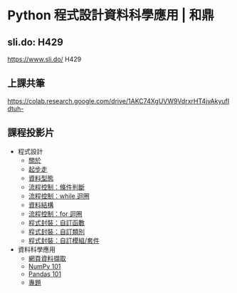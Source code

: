 # Python 程式設計資料科學應用 | 和鼎

## sli.do: H429

https://www.sli.do/ H429

## 上課共筆

<https://colab.research.google.com/drive/1AKC74XgUVW9VdrxrHT4jvAkyufIdtuh->

## 課程投影片

- 程式設計
    - [關於](https://yaojenkuo.io/00-about.slides.html)
    - [起步走](https://yaojenkuo.io/py_prg/01-getting-started.slides.html)
    - [資料型態](https://yaojenkuo.io/py_prg/02-data-types.slides.html)
    - [流程控制：條件判斷](https://yaojenkuo.io/py_prg/03-control-flow-conditionals.slides.html)
    - [流程控制：while 迴圈](https://yaojenkuo.io/py_prg/04-control-flow-while.slides.html)
    - [資料結構](https://yaojenkuo.io/py_prg/05-data-structures.slides.html)
    - [流程控制：for 迴圈](https://yaojenkuo.io/py_prg/06-control-flow-for.slides.html)
    - [程式封裝：自訂函數](https://yaojenkuo.io/py_prg/07-code-packaging-functions.slides.html)
    - [程式封裝：自訂類別](https://yaojenkuo.io/py_prg/08-code-packaging-classes.slides.html)
    - [程式封裝：自訂模組/套件](https://yaojenkuo.io/py_prg/09-code-packaging-modules-and-libraries.slides.html)
- 資料科學應用
    - [網頁資料擷取](https://yaojenkuo.io/python_4_ds/03-web-scraping-101.slides.html)
    - [NumPy 101](https://yaojenkuo.io/python_4_ds/04-numpy-101.slides.html)
    - [Pandas 101](https://yaojenkuo.io/python_4_ds/05-pandas-101.slides.html)
    - [專題]()
